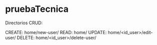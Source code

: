 # pruebaTecnica

Directorios CRUD:

 CREATE: home/new-user/
 READ: home/
 UPDATE: home/<id_user>/edit-user/
 DELETE: home/<id_user>/delete-user/
